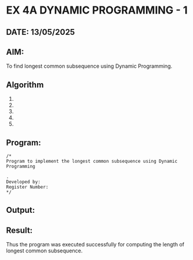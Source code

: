# EX 4A DYNAMIC PROGRAMMING - 1
## DATE: 13/05/2025
## AIM:
To find longest common subsequence using Dynamic Programming.



## Algorithm
1. 
2. 
3. 
4.  
5.   

## Program:
```
/*
Program to implement the longest common subsequence using Dynamic Programming

.
Developed by: 
Register Number:  
*/
```

## Output:



## Result:
Thus the program was executed successfully for computing the length of longest common subsequence.
